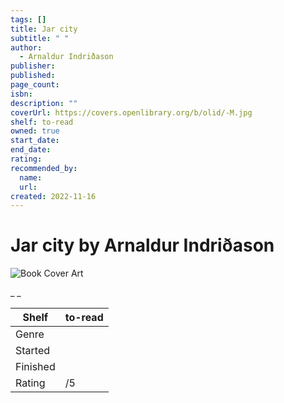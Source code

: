```yaml
---
tags: []
title: Jar city
subtitle: " "
author:
  - Arnaldur Indriðason
publisher:
published:
page_count:
isbn:
description: ""
coverUrl: https://covers.openlibrary.org/b/olid/-M.jpg
shelf: to-read
owned: true
start_date:
end_date:
rating:
recommended_by:
  name:
  url:
created: 2022-11-16
---
```


# Jar city by Arnaldur Indriðason

![Book Cover Art](https://covers.openlibrary.org/b/olid/-M.jpg)

_ _

| Shelf | to-read |
| --- | --- |
| Genre |  |
| Started |  |
| Finished |  |
| Rating | /5 |
